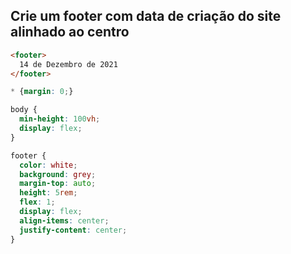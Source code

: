 ## Crie um footer com data de criação do site alinhado ao centro

```html
<footer>
  14 de Dezembro de 2021
</footer>
```

```css
* {margin: 0;}

body {
  min-height: 100vh;
  display: flex;
}

footer {
  color: white;
  background: grey;
  margin-top: auto;
  height: 5rem;
  flex: 1;
  display: flex;
  align-items: center;
  justify-content: center;
}
```
